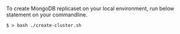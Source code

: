 To create MongoDB replicaset on your local environment, run below statement on your commandline.

```
$ > bash ./create-cluster.sh
```